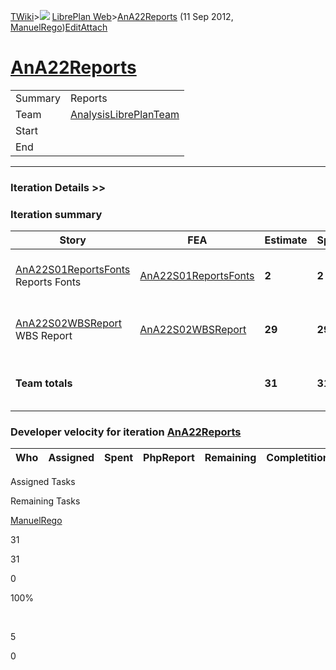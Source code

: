 [TWiki](/twiki/Main/WebHome)&gt;![](/twiki/TWiki/TWikiDocGraphics/web-bg-small.gif) [LibrePlan Web](/twiki/LibrePlan/WebHome)&gt;[AnA22Reports](http://wiki.libreplan-enterprise.com/twiki/LibrePlan/AnA22Reports "Topic revision: 1 (11 Sep 2012 - 05:44:43)") (11 Sep 2012, [ManuelRego](/twiki/Main/ManuelRego))[Edit](http://wiki.libreplan-enterprise.com/twiki/bin/edit/LibrePlan/AnA22Reports?t=1520337868 "Edit this topic text")[Attach](/twiki/bin/attach/LibrePlan/AnA22Reports "Attach an image or document to this topic")

 [AnA22Reports](/twiki/LibrePlan/AnA22Reports)
======================================================================================



|         |                                                                          |
|---------|--------------------------------------------------------------------------|
| Summary | Reports                                                                  |
| Team    | [AnalysisLibrePlanTeam](/twiki/LibrePlan/AnalysisLibrePlanTeam) |
| Start   |                                                                          |
| End     |                                                                          |

------------------------------------------------------------------------

[](/twiki/LibrePlan)

### Iteration Details &gt;&gt;

###  Iteration summary

<table>
<colgroup>
<col width="8%" />
<col width="8%" />
<col width="8%" />
<col width="8%" />
<col width="8%" />
<col width="8%" />
<col width="8%" />
<col width="8%" />
<col width="8%" />
<col width="8%" />
<col width="8%" />
<col width="8%" />
</colgroup>
<thead>
<tr class="header">
<th>Story</th>
<th>FEA</th>
<th>Estimate</th>
<th>Spent</th>
<th>PhpReport</th>
<th>ToDo</th>
<th>Progress</th>
<th>Done</th>
<th>Overrun</th>
<th>Completion</th>
<th>Developer</th>
<th>Reviewer</th>
</tr>
</thead>
<tbody>
<tr class="odd">
<td><a href="/twiki/LibrePlan/AnA22S01ReportsFonts">AnA22S01ReportsFonts</a><br />
Reports Fonts</td>
<td><a href="/twiki/LibrePlan/AnA22S01ReportsFonts">AnA22S01ReportsFonts</a></td>
<td><strong>2</strong></td>
<td><strong>2</strong></td>
<td><strong>0</strong></td>
<td><strong>0</strong></td>
<td><table>
<tbody>
<tr class="odd">
<td><img src="/twiki/TWiki/SmiliesPlugin/smile.gif" title="smile" alt="smile" /></td>
</tr>
</tbody>
</table></td>
<td>100%</td>
<td>0%</td>
<td>Acceptance</td>
<td><a href="/twiki/Main/ManuelRego">ManuelRego</a></td>
<td><a href="/twiki/Main/ManuelRego">ManuelRego</a></td>
</tr>
<tr class="even">
<td><a href="/twiki/LibrePlan/AnA22S02WBSReport">AnA22S02WBSReport</a><br />
WBS Report</td>
<td><a href="/twiki/LibrePlan/AnA22S02WBSReport">AnA22S02WBSReport</a></td>
<td><strong>29</strong></td>
<td><strong>29</strong></td>
<td><strong>0</strong></td>
<td><strong>0</strong></td>
<td><table>
<tbody>
<tr class="odd">
<td><img src="/twiki/TWiki/SmiliesPlugin/smile.gif" title="smile" alt="smile" /></td>
</tr>
</tbody>
</table></td>
<td>100%</td>
<td>0%</td>
<td>Acceptance</td>
<td><a href="/twiki/Main/ManuelRego">ManuelRego</a></td>
<td><a href="/twiki/Main/ManuelRego">ManuelRego</a></td>
</tr>
<tr class="odd">
<td><strong>Team totals</strong></td>
<td> </td>
<td><strong>31</strong></td>
<td><strong>31</strong></td>
<td><strong>0</strong></td>
<td><strong>0</strong></td>
<td><table>
<tbody>
<tr class="odd">
<td><img src="/twiki/TWiki/SmiliesPlugin/smile.gif" title="smile" alt="smile" /></td>
</tr>
</tbody>
</table></td>
<td>100%</td>
<td>0%</td>
<td> </td>
<td> </td>
<td> </td>
</tr>
</tbody>
</table>

###  Developer velocity for iteration [AnA22Reports](/twiki/LibrePlan/AnA22Reports)

| Who | Assigned | Spent | PhpReport | Remaining | Completition |     |
|-----|----------|-------|-----------|-----------|--------------|-----|

Assigned Tasks

Remaining Tasks

[ManuelRego](/twiki/Main/ManuelRego)

31

31

0

100%

 

5

0
